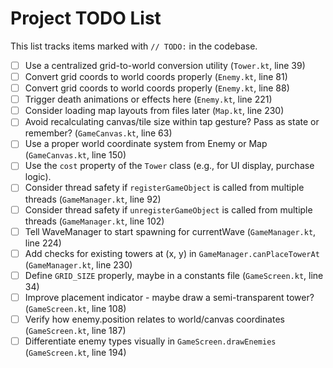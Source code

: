 # Project TODO List

This list tracks items marked with `// TODO:` in the codebase.

- [ ] Use a centralized grid-to-world conversion utility (`Tower.kt`, line 39)
- [ ] Convert grid coords to world coords properly (`Enemy.kt`, line 81)
- [ ] Convert grid coords to world coords properly (`Enemy.kt`, line 88)
- [ ] Trigger death animations or effects here (`Enemy.kt`, line 221)
- [ ] Consider loading map layouts from files later (`Map.kt`, line 230)
- [ ] Avoid recalculating canvas/tile size within tap gesture? Pass as state or remember? (`GameCanvas.kt`, line 63)
- [ ] Use a proper world coordinate system from Enemy or Map (`GameCanvas.kt`, line 150)
- [ ] Use the `cost` property of the `Tower` class (e.g., for UI display, purchase logic).
- [ ] Consider thread safety if `registerGameObject` is called from multiple threads (`GameManager.kt`, line 92)
- [ ] Consider thread safety if `unregisterGameObject` is called from multiple threads (`GameManager.kt`, line 102)
- [ ] Tell WaveManager to start spawning for currentWave (`GameManager.kt`, line 224)
- [ ] Add checks for existing towers at (x, y) in `GameManager.canPlaceTowerAt` (`GameManager.kt`, line 230)
- [ ] Define `GRID_SIZE` properly, maybe in a constants file (`GameScreen.kt`, line 34)
- [ ] Improve placement indicator - maybe draw a semi-transparent tower? (`GameScreen.kt`, line 108)
- [ ] Verify how enemy.position relates to world/canvas coordinates (`GameScreen.kt`, line 187)
- [ ] Differentiate enemy types visually in `GameScreen.drawEnemies` (`GameScreen.kt`, line 194) 